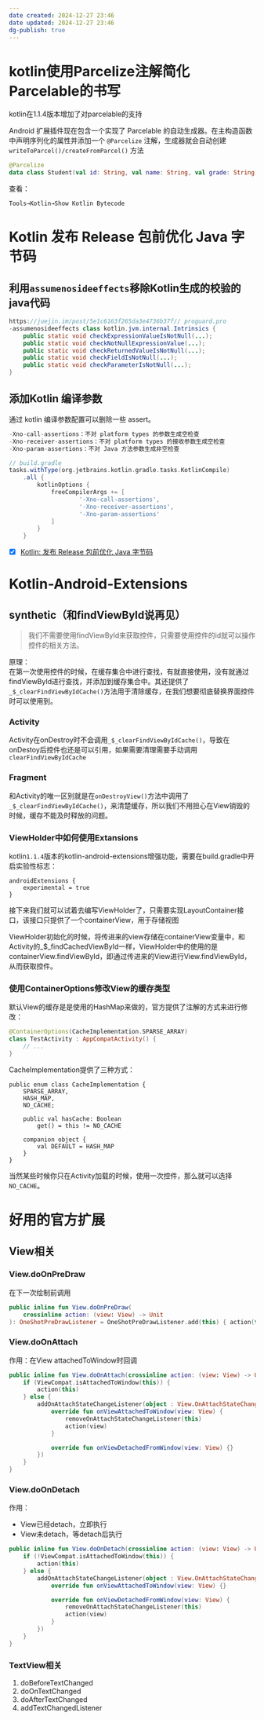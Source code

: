 ```yaml
---
date created: 2024-12-27 23:46
date updated: 2024-12-27 23:46
dg-publish: true
---
```


# kotlin使用Parcelize注解简化Parcelable的书写

kotlin在1.1.4版本增加了对parcelable的支持

Android 扩展插件现在包含一个实现了 Parcelable 的自动生成器。在主构造函数中声明序列化的属性并添加一个 `@Parcelize` 注解，生成器就会自动创建 `writeToParcel()/createFromParcel()` 方法

```kotlin
@Parcelize
data class Student(val id: String, val name: String, val grade: String) : Parcelable
```

查看：

```
Tools→Kotlin→Show Kotlin Bytecode
```

# Kotlin 发布 Release 包前优化 Java 字节码

## 利用`assumenosideeffects`移除Kotlin生成的校验的java代码

```java
https://juejin.im/post/5e1c6163f265da3e4736b37f// proguard.pro
-assumenosideeffects class kotlin.jvm.internal.Intrinsics {
    public static void checkExpressionValueIsNotNull(...);
    public static void checkNotNullExpressionValue(...);
    public static void checkReturnedValueIsNotNull(...);
    public static void checkFieldIsNotNull(...);
    public static void checkParameterIsNotNull(...);
}
```

## 添加Kotlin 编译参数

通过 kotlin 编译参数配置可以删除一些 assert。

```java
-Xno-call-assertions：不对 platform types 的参数生成空检查
-Xno-receiver-assertions：不对 platform types 的接收参数生成空检查
-Xno-param-assertions：不对 Java 方法参数生成非空检查
```

```groovy
// build.gradle
tasks.withType(org.jetbrains.kotlin.gradle.tasks.KotlinCompile)
    .all {
        kotlinOptions {
            freeCompilerArgs += [
                    '-Xno-call-assertions',
                    '-Xno-receiver-assertions',
                    '-Xno-param-assertions'
            ]
        }
    }
```

- [x] [Kotlin: 发布 Release 包前优化 Java 字节码](https://juejin.im/post/5e1c6163f265da3e4736b37f)

# Kotlin-Android-Extensions

## synthetic（和findViewById说再见）

> 我们不需要使用findViewById来获取控件，只需要使用控件的id就可以操作控件的相关方法。

原理：<br>在第一次使用控件的时候，在缓存集合中进行查找，有就直接使用，没有就通过findViewById进行查找，并添加到缓存集合中。其还提供了`_$_clearFindViewByIdCache()`方法用于清除缓存，在我们想要彻底替换界面控件时可以使用到。

### Activity

Activity在onDestroy时不会调用`_$_clearFindViewByIdCache()`，导致在onDestoy后控件也还是可以引用，如果需要清理需要手动调用`clearFindViewByIdCache`

### Fragment

和Activity的唯一区别就是在`onDestroyView()`方法中调用了`_$_clearFindViewByIdCache()`，来清楚缓存，所以我们不用担心在View销毁的时候，缓存不能及时释放的问题。

### ViewHolder中如何使用Extansions

kotlin`1.1.4`版本的kotlin-android-extensions增强功能，需要在build.gradle中开启实验性标志：

```
androidExtensions {
    experimental = true
}
```

接下来我们就可以试着去编写ViewHolder了，只需要实现LayoutContainer接口，该接口只提供了一个containerView，用于存储视图

ViewHolder初始化的时候，将传进来的view存储在containerView变量中，和Activity的_$_findCachedViewById一样，ViewHolder中的使用的是containerView.findViewById，即通过传进来的View进行View.findViewById，从而获取控件。

### 使用ContainerOptions修改View的缓存类型

默认View的缓存是是使用的HashMap来做的，官方提供了注解的方式来进行修改：

```kotlin
@ContainerOptions(CacheImplementation.SPARSE_ARRAY)
class TestActivity : AppCompatActivity() {
    // ...
}
```

CacheImplementation提供了三种方式：

```
public enum class CacheImplementation {
    SPARSE_ARRAY,
    HASH_MAP,
    NO_CACHE;

    public val hasCache: Boolean
        get() = this != NO_CACHE

    companion object {
        val DEFAULT = HASH_MAP
    }
}
```

当然某些时候你只在Activity加载的时候，使用一次控件，那么就可以选择`NO_CACHE`。

# 好用的官方扩展

## View相关

### View.doOnPreDraw

在下一次绘制前调用

```kotlin
public inline fun View.doOnPreDraw(
    crossinline action: (view: View) -> Unit
): OneShotPreDrawListener = OneShotPreDrawListener.add(this) { action(this) }
```

### View.doOnAttach

作用：在View attachedToWindow时回调

```kotlin
public inline fun View.doOnAttach(crossinline action: (view: View) -> Unit) {
    if (ViewCompat.isAttachedToWindow(this)) {
        action(this)
    } else {
        addOnAttachStateChangeListener(object : View.OnAttachStateChangeListener {
            override fun onViewAttachedToWindow(view: View) {
                removeOnAttachStateChangeListener(this)
                action(view)
            }

            override fun onViewDetachedFromWindow(view: View) {}
        })
    }
}
```

### View.doOnDetach

作用：

- View已经detach，立即执行
- View未detach，等detach后执行

```kotlin
public inline fun View.doOnDetach(crossinline action: (view: View) -> Unit) {
    if (!ViewCompat.isAttachedToWindow(this)) {
        action(this)
    } else {
        addOnAttachStateChangeListener(object : View.OnAttachStateChangeListener {
            override fun onViewAttachedToWindow(view: View) {}

            override fun onViewDetachedFromWindow(view: View) {
                removeOnAttachStateChangeListener(this)
                action(view)
            }
        })
    }
}
```

### TextView相关

1. doBeforeTextChanged
2. doOnTextChanged
3. doAfterTextChanged
4. addTextChangedListener

